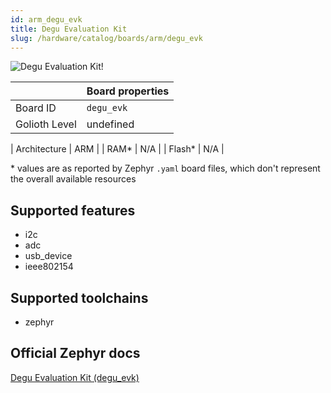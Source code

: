 ```yaml
---
id: arm_degu_evk
title: Degu Evaluation Kit
slug: /hardware/catalog/boards/arm/degu_evk
---
```


[//]: # (This is an auto-generated file, do not edit! Changes to it will be lost upon re-generation)

![Degu Evaluation Kit!](/img/boards/arm/degu_evk.png "Degu Evaluation Kit")

|                | Board properties     |
| -------------  | -------------------- |
| Board ID       | `degu_evk` |
| Golioth Level  | undefined       |

| Architecture   | ARM |
| RAM*           | N/A |
| Flash*         | N/A |

\* values are as reported by Zephyr `.yaml` board files, which don't represent the overall available resources



## Supported features

* i2c
* adc
* usb_device
* ieee802154

## Supported toolchains

* zephyr

## Official Zephyr docs

[Degu Evaluation Kit (degu_evk)](https://docs.zephyrproject.org/latest/boards/arm/degu_evk/doc/index.html)
